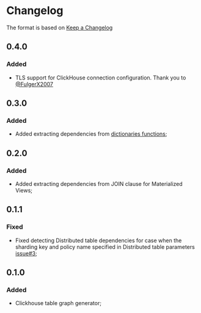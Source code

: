 # Changelog

The format is based on [Keep a Changelog](https://keepachangelog.com/en/1.0.0/)
## 0.4.0
### Added
- TLS support for ClickHouse connection configuration. Thank you to [@FulgerX2007](https://github.com/FulgerX2007)
## 0.3.0
### Added
- Added extracting dependencies from [dictionaries functions](https://clickhouse.com/docs/sql-reference/functions/ext-dict-functions);

## 0.2.0
### Added
- Added extracting dependencies from JOIN clause for Materialized Views;

## 0.1.1
### Fixed
- Fixed detecting Distributed table dependencies for case when the sharding key and policy name specified in Distributed table parameters [issue#3](https://github.com/mbaksheev/clickhouse-table-graph/issues/3);

## 0.1.0
### Added
- Clickhouse table graph generator;
